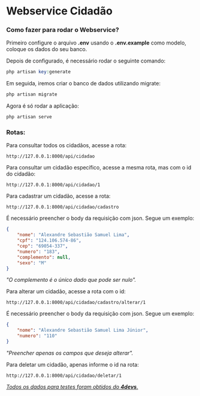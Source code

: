 # Webservice Cidadão

### Como fazer para rodar o Webservice?

Primeiro configure o arquivo **.env** usando o **.env.example** como modelo, coloque os dados do seu banco.

Depois de configurado, é necessário rodar o seguinte comando:
```php
php artisan key:generate
```

Em seguida, iremos criar o banco de dados utilizando migrate:
```php
php artisan migrate
```

Agora é só rodar a aplicação:
```php
php artisan serve
```

### Rotas:

Para consultar todos os cidadãos, acesse a rota:
```
http://127.0.0.1:8000/api/cidadao
```

Para consultar um cidadão específico, acesse a mesma rota, mas com o id do cidadão:
```
http://127.0.0.1:8000/api/cidadao/1
```

Para cadastrar um cidadão, acesse a rota:
```
http://127.0.0.1:8000/api/cidadao/cadastro
```

É necessário preencher o body da requisição com json. Segue um exemplo:
```json
{
    "nome": "Alexandre Sebastião Samuel Lima",
    "cpf": "124.106.574-86",
    "cep": "69054-337",
    "numero": "183",
    "complemento": null,
    "sexo": "M"
}
```
*"O complemento é o único dado que pode ser nulo".*

Para alterar um cidadão, acesse a rota com o id:
```
http://127.0.0.1:8000/api/cidadao/cadastro/alterar/1
```

É necessário preencher o body da requisição com json. Segue um exemplo:
```json
{
    "nome": "Alexandre Sebastião Samuel Lima Júnior",
    "numero": "110"
}
```
*"Preencher apenas os campos que deseja alterar".*

Para deletar um cidadão, apenas informe o id na rota:
```
http://127.0.0.1:8000/api/cidadao/deletar/1
```

*[Todos os dados para testes foram obtidos do **4devs**.](https://www.4devs.com.br)*